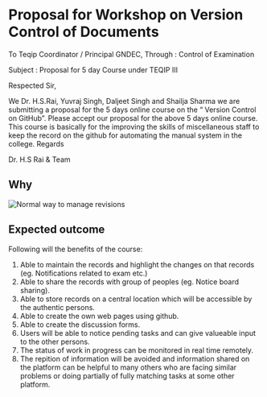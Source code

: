 # Proposal for Workshop on Version Control of Documents
To
Teqip Coordinator / Principal GNDEC,
Through : Control of Examination 

Subject : Proposal for 5 day Course under TEQIP III

Respected Sir,

We Dr. H.S.Rai, Yuvraj Singh, Daljeet Singh and Shailja Sharma we are submitting a proposal for the 5 days online course on the “ Version Control on GitHub”. Please accept our proposal for the above 5 days online course. This course is basically for the improving the skills of miscellaneous staff to keep the record on the github for automating the manual system in the college. 
Regards

Dr. H.S Rai & Team

## Why

![Normal way to manage revisions](https://phdcomics.com/comics/archive/phd101212s.gif)

## Expected outcome

Following will the benefits of the course:
1.  Able to maintain the records and highlight the changes on that records (eg. Notifications related to exam etc.)
2.  Able to share the records with group of peoples (eg. Notice board sharing).
3. Able to store records on a central location which will be accessible by the authentic persons.
4. Able to create the own web pages using github.
5. Able to create the discussion forms.
6. Users will be able to notice pending tasks and can give valueable input to the other persons.
7. The status of work in progress can be monitored in real time remotely.
8. The repition of information will be avoided and information shared on the platform can be helpful to many others who are facing similar problems or doing partially of fully matching tasks at some other platform.

